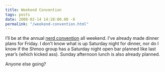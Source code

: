 ```yaml
---
title: Weekend Convention
tags: posts
date: 2008-02-14 14:28:00.00 -8
permalink: "/weekend-convention.html"
---
```

I’ll be at the annual [nerd convention](http://www.grantstavely.com/shmoocon-2008-tickets-ordered) all weekend. I’ve already made dinner plans for Friday. I don’t know what is up Saturday night for dinner, nor do I know if the Shmoo group has a Saturday night open bar planned like last year’s (which kicked ass). Sunday afternoon lunch is also already planned.

Anyone else going?